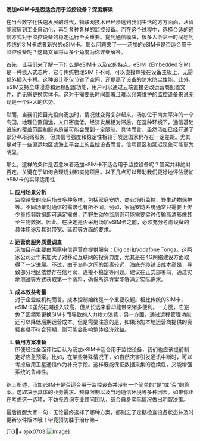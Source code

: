 **汤加eSIM卡是否适合用于监控设备？深度解读**

在当今数字化快速发展的时代，物联网技术已经渗透到我们生活的方方面面，从智能家居到工业自动化，再到各种各样的监控设备。而在这个过程中，选择合适的通信方式对于监控设备的稳定运行至关重要。提到通信模块，很多人会第一时间想到传统的SIM卡或者新兴的eSIM卡。那么问题来了——汤加的eSIM卡是否适合用于监控设备呢？这篇文章将从多个角度为你详细解答。

首先，让我们来了解一下什么是eSIM卡以及它的特点。eSIM（Embedded SIM）是一种嵌入式芯片，它与传统物理SIM卡不同，可以直接焊接在设备主板上，无需额外插入卡槽。这种设计不仅节省了空间，还提高了设备的防水防尘性能。此外，eSIM支持全球漫游和远程配置功能，用户可以通过云端直接更改运营商配置文件，而无需更换实体卡。这对于需要长时间部署且难以频繁维护的监控设备来说无疑是一个巨大的优势。

然而，当我们把目光投向汤加时，情况就变得复杂起来。汤加位于南太平洋的一个岛国，地理位置偏远，人口密度低，经济发展相对滞后。在这种环境下，通信基础设施的覆盖范围和服务质量可能会受到一定限制。具体而言，虽然汤加已经开通了部分4G网络服务，但其信号强度和稳定性相较于发达国家仍存在一定差距。尤其是对于一些偏远地区或海上平台上的监控设备而言，信号盲区和延迟现象可能更为明显。

那么，这样的条件是否意味着汤加eSIM卡不适合用于监控设备呢？答案并非绝对否定。关键在于如何合理规划和实施项目。以下几点可以帮助我们更好地评估汤加eSIM卡的实际适用性：

1. **应用场景分析**  
   监控设备的应用场景多种多样，包括家庭安防、商业场所监控、野生动物保护等。不同场景对通信的需求也有所不同。例如，家庭安防系统通常只需要上传少量视频数据即可满足需求，而野生动物监测则可能需要实时传输高清影像甚至生物数据。因此，在决定是否采用汤加eSIM卡之前，必须充分考虑设备的具体用途及其对带宽、延迟等方面的要求。

2. **运营商服务质量调查**  
   汤加目前主要由两家电信运营商提供服务：Digicel和Vodafone Tonga。这两家公司近年来加大了对移动互联网的投资力度，尤其是在4G网络建设方面取得了一定进展。不过，由于岛屿之间的距离较远，海底光缆铺设成本高昂，导致部分地区依然存在信号弱、连接不稳定等问题。建议在正式部署前，通过实地测试等方式获取第一手资料，确保所选方案能够满足实际需求。

3. **成本效益考量**  
   对于企业或机构而言，成本控制始终是一个重要议题。相比传统的SIM卡，eSIM卡虽然初期投入较高，但从长远来看却能带来诸多便利。一方面，它避免了因频繁更换SIM卡而导致的人力物力浪费；另一方面，通过远程管理功能还可以降低后期运营成本。但是需要注意的是，如果汤加本地运营商提供的资费套餐不符合预期，则可能会影响整体经济效益。

4. **备用方案准备**  
   即便经过全面评估后认为汤加eSIM卡适合用于监控设备，我们也应该提前制定好应急预案。比如，在某些特殊情况下，如自然灾害引发通讯中断时，可以考虑启用卫星通信作为补充手段。这样既能保证数据采集的连续性，又能增强系统的鲁棒性。

综上所述，汤加eSIM卡是否适合用于监控设备并没有一个简单的“是”或“否”的答案。这取决于具体的业务需求、预算限制以及当地通信环境等多种因素。如果你正在考虑这一选项，不妨先咨询专业顾问团队，结合自身实际情况做出明智决策。

最后提醒大家一句：无论最终选择了哪种方案，都别忘了定期检查设备状态并及时更新软件版本哦！毕竟预防胜于治疗嘛~

[TG💪+ @jx0703 ![Image](https://github.com/user-attachments/assets/dbca1d08-cadb-493c-b0ec-ad6f7a83f270)]